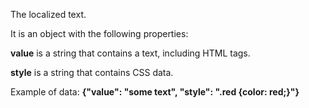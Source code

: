 The localized text.

It is an object with the following properties:

**value** is a string that contains a text, including HTML tags.

**style** is a string that contains CSS data.

Example of data: **{"value": "some text", "style": ".red {color: red;}"}**
